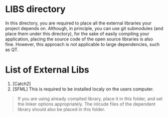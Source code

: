 # LIBS directory
In this directory, you are required to place all the external libraries your project depends on. 
Although, in principle, you can use git submodules (and place them under this directory), 
for the sake of easily compiling your application, placing the source code of the 
open source libraries is also fine. However, this approach is not applicable to
large dependencies, such as QT.



# List of External Libs

1. [Catch2]
2. [SFML] This is required to be installed localy on the users computer.


> If you are using already compiled library, place it in this folder, and set the linker options appropriately.
> The inlcude files of the dependent library should also be placed in this folder.


